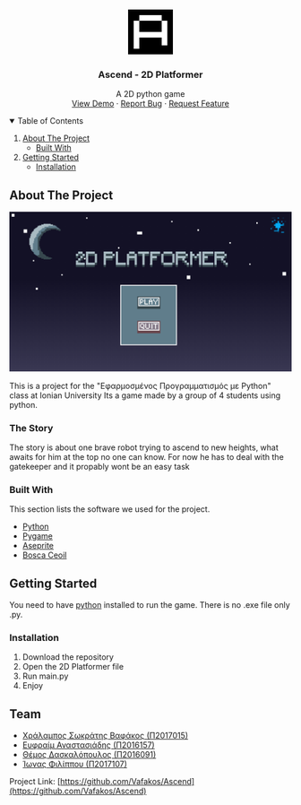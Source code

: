 <!-- This is the README file for the github repository "https://github.com/Vafakos/Ascend" -->

<!-- PROJECT LOGO -->
<br />
<p align="center">
  <a href="https://github.com/Vafakos/Ascend">
    <img src="images/logo.png" alt="Logo" width="80" height="80">
  </a>

  <h3 align="center">Ascend - 2D Platformer</h3>

  <p align="center">
    A 2D python game
    <br />
    <a href="">View Demo</a>
    ·
    <a href="https://github.com/Vafakos/Ascend/issues">Report Bug</a>
    ·
    <a href="https://github.com/Vafakos/Ascend/issues">Request Feature</a>
  </p>
</p>

<!-- TABLE OF CONTENTS -->
<details open="open">
  <summary>Table of Contents</summary>
  <ol>
    <li>
      <a href="#about-the-project">About The Project</a>
      <ul>
        <li><a href="#built-with">Built With</a></li>
      </ul>
    </li>
    <li>
      <a href="#getting-started">Getting Started</a>
      <ul>
        <li><a href="#installation">Installation</a></li>
      </ul>
    </li>
  </ol>
</details>

<!-- ABOUT THE PROJECT -->
## About The Project

![Main Menu][menu-screenshot]

This is a project for the "Εφαρμοσμένος Προγραμματισμός με Python" class at Ionian University
Its a game made by a group of 4 students using python. 

### The Story
The story is about one brave robot trying to ascend to new heights, what awaits for him at the top no one can know. 
For now he has to deal with the gatekeeper and it propably wont be an easy task


### Built With

This section lists the software we used for the project.
* [Python](https://www.python.org/)
* [Pygame](https://www.pygame.org/news)
* [Aseprite](https://www.aseprite.org/)
* [Bosca Ceoil](https://boscaceoil.net/)

<!-- GETTING STARTED -->
## Getting Started

You need to have [python](https://www.python.org/) installed to run the game. There is no .exe file only .py.

### Installation

1. Download the repository
2. Open the 2D Platformer file
3. Run main.py
4. Enjoy

<!-- CONTACT -->
## Team

* <a href="https://github.com/Vafakos">Χράλαμπος Σωκράτης Βαφάκος (Π2017015)</a>
* <a href="https://github.com/effraim">Ευφραίμ Αναστασιάδης (Π2016157)</a>
* <a href="https://github.com/ThemDask">Θέμος Δασκαλόπουλος (Π2016091)</a>
* <a href="https://github.com/iwnasFilippou">Ίωνας Φιλίππου (Π2017107)</a>

Project Link: [https://github.com/Vafakos/Ascend](https://github.com/Vafakos/Ascend)





<!-- MARKDOWN LINKS & IMAGES -->
[menu-screenshot]: images/menu-screenshot.png
